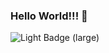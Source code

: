 ### Hello World!!! 👋

<img alt="Light Badge (large)" class="block dark:hidden" src="[/users/s4nchouz/badges/large?theme=light](https://www.codewars.com/users/s4nchouz/badges/large)">
